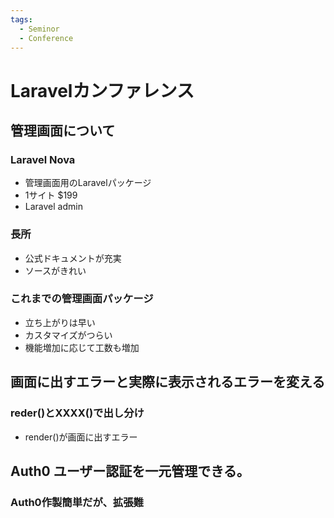 ```yaml
---
tags:
  - Seminor
  - Conference
---
```


# Laravelカンファレンス

## 管理画面について
### Laravel Nova
- 管理画面用のLaravelパッケージ
- 1サイト $199
- Laravel admin
### 長所
- 公式ドキュメントが充実
- ソースがきれい
### これまでの管理画面パッケージ
- 立ち上がりは早い
- カスタマイズがつらい
- 機能増加に応じて工数も増加

## 画面に出すエラーと実際に表示されるエラーを変える
### reder()とXXXX()で出し分け
- render()が画面に出すエラー

## Auth0 ユーザー認証を一元管理できる。
### Auth0作製簡単だが、拡張難 